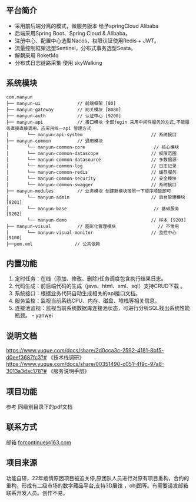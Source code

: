
## 平台简介
* 采用前后端分离的模式，微服务版本 给予springCloud Alibaba
* 后端采用Spring Boot、Spring Cloud & Alibaba。
* 注册中心、配置中心选型Nacos，权限认证使用Redis + JWT。
* 流量控制框架选型Sentinel，分布式事务选型Seata。
* 解耦采用 RoketMq
* 分布式日志链路采集 使用 skyWalking 
## 系统模块
~~~
com.manyun     
├── manyun-ui              // 前端框架 [80]
├── manyun-gateway         // 网关模块 [8080]
├── manyun-auth            // 认证中心 [9200]
├── manyun-api             // 接口模块 全部fegin 采用中间件服务的方式,不能服务直接直接调用。应采用统一api 管理方式
│       └── manyun-api-system                          // 系统接口
├── manyun-common          // 通用模块
│       └── manyun-common-core                          // 核心模块
│       └── manyun-common-datascope                    // 权限范围
│       └── manyun-common-datasource                   // 多数据源
│       └── manyun-common-log                          // 日志记录
│       └── manyun-common-redis                        // 缓存服务
│       └── manyun-common-security                     // 安全模块
│       └── manyun-common-swagger                      // 系统接口
├── manyun-modules         // 业务模块 创建新模块按照一下顺序顺延即可
│       └── manyun-admin                               // 后台管理模块 [9201]                 
│       └── manyun-base                                 // 基础服务 [9202]
        └── manyun-demo                                // 样本 [9203]
├── manyun-visual          // 图形化管理模块                // 不常用
│       └── manyun-visual-monitor                      // 监控中心 [9100]
├──pom.xml                // 公共依赖
~~~


## 内置功能
1. 定时任务：在线（添加、修改、删除)任务调度包含执行结果日志。
2. 代码生成：前后端代码的生成（java、html、xml、sql）支持CRUD下载 。
3. 系统接口：根据业务代码自动生成相关的api接口文档。
4. 服务监控：监视当前系统CPU、内存、磁盘、堆栈等相关信息。
5. 连接池监视：监视当前系统数据库连接池状态，可进行分析SQL找出系统性能瓶颈。
                                 - yanwei
## 说明文档
https://www.yuque.com/docs/share/2d0cca3c-2592-4181-8bf5-d0eef3687fc3?# 《技术栈调研》
https://www.yuque.com/docs/share/00351490-c051-4f9c-97a8-3013a3dac178?# 《服务说明手册》

## 项目功能
参考 同级别目录下的pdf文档

## 联系方式
邮箱 forcontinue@163.com

## 项目来源
功能自研，22年疫情原因项目被迫关停,原团队人员进行对原有项目重构，合约的重构，形成有二级市场的数字藏品平台,支持3D展馆 ，obj图等。有需要请发邮箱联系开发人员。创作不易。
